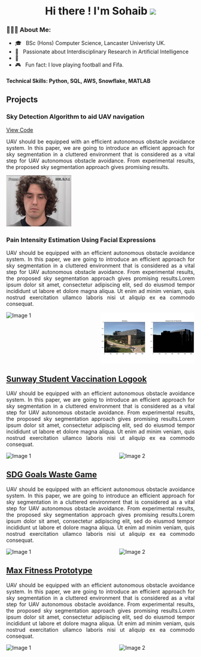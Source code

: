<h1 align="center">Hi there ! I'm Sohaib <span><img src="https://raw.githubusercontent.com/MartinHeinz/MartinHeinz/master/wave.gif" width="30px"></span></h1>

<h3> 👨🏻‍💻 About Me: </h3>


  - 🎓 &nbsp; BSc (Hons) Computer Science, Lancaster Univeristy UK.
  - 💬 &nbsp; Passionate about Interdisciplinary Research in Artificial Intelligence
  - 🌱 &nbsp;
  - 🎮 &nbsp; Fun fact: I love playing football and Fifa.  





#### Technical Skills: Python, SQL, AWS, Snowflake, MATLAB


## Projects
### Sky Detection Algorithm to aid UAV navigation
<a href="https://github.com/sohaibanwar26/ScalaCovidApp">View Code</a>
<p align="justify"> UAV should be equipped with an efficient autonomous obstacle avoidance system. 
In this paper, we are going to introduce an efficient approach for sky segmentation in a cluttered environment that is considered as a vital step for UAV autonomous obstacle avoidance. From experimental results, the proposed sky segmentation approach gives promising results. <p/>

![Main picture](assets/img/5-9302898x11.jpeg)




### Pain Intensity Estimation Using Facial Expressions
<p align="justify"> UAV should be equipped with an efficient autonomous obstacle avoidance system. 
In this paper, we are going to introduce an efficient approach for sky segmentation in a cluttered environment that is considered as a vital step for UAV autonomous obstacle avoidance. From experimental results, the proposed sky segmentation approach gives promising results.Lorem ipsum dolor sit amet, consectetur adipiscing elit, sed do eiusmod tempor incididunt ut labore et dolore magna aliqua. Ut enim ad minim veniam, quis nostrud exercitation ullamco laboris nisi ut aliquip ex ea commodo consequat. </p>
<div style="display: flex; justify-content: space-between;"> <img src="image1.jpg"alt="Image 1" style="width: 40%; height: 40%;" /> <img src="https://github.com/sohaibanwar26/portfolio/blob/main/Picture4.png" alt="Image 2"style="width: 50%; height: 50%;" /> </div>



## [Sunway Student Vaccination Logook](https://github.com/sohaibanwar26/ScalaCovidApp)
<p align="justify"> UAV should be equipped with an efficient autonomous obstacle avoidance system. 
In this paper, we are going to introduce an efficient approach for sky segmentation in a cluttered environment that is considered as a vital step for UAV autonomous obstacle avoidance. From experimental results, the proposed sky segmentation approach gives promising results.Lorem ipsum dolor sit amet, consectetur adipiscing elit, sed do eiusmod tempor incididunt ut labore et dolore magna aliqua. Ut enim ad minim veniam, quis nostrud exercitation ullamco laboris nisi ut aliquip ex ea commodo consequat. </p>
<div style="display: flex; justify-content: space-between;"> <img src="image1.jpg"alt="Image 1" style="width: 40%; height: 40%;" /> <img src="image2.jpg" alt="Image 2"style="width: 40%; height: 40%;" /> </div>



## [SDG Goals Waste Game](https://github.com/sohaibanwar26/ScalaCovidApp)
<p align="justify"> UAV should be equipped with an efficient autonomous obstacle avoidance system. 
In this paper, we are going to introduce an efficient approach for sky segmentation in a cluttered environment that is considered as a vital step for UAV autonomous obstacle avoidance. From experimental results, the proposed sky segmentation approach gives promising results.Lorem ipsum dolor sit amet, consectetur adipiscing elit, sed do eiusmod tempor incididunt ut labore et dolore magna aliqua. Ut enim ad minim veniam, quis nostrud exercitation ullamco laboris nisi ut aliquip ex ea commodo consequat. </p>
<div style="display: flex; justify-content: space-between;"> <img src="image1.jpg"alt="Image 1" style="width: 40%; height: 40%;" /> <img src="image2.jpg" alt="Image 2"style="width: 40%; height: 40%;" /> </div>


## [Max Fitness Prototype](https://github.com/sohaibanwar26/ScalaCovidApp)
<p align="justify"> UAV should be equipped with an efficient autonomous obstacle avoidance system. 
In this paper, we are going to introduce an efficient approach for sky segmentation in a cluttered environment that is considered as a vital step for UAV autonomous obstacle avoidance. 
From experimental results, the proposed sky segmentation approach gives promising results.Lorem ipsum dolor sit amet, consectetur adipiscing elit, sed do eiusmod tempor incididunt ut labore et dolore magna aliqua. Ut enim ad minim veniam, quis nostrud exercitation ullamco laboris nisi ut aliquip ex ea commodo consequat. </p>
<div style="display: flex; justify-content: space-between;"> <img src="image1.jpg"alt="Image 1" style="width: 40%; height: 40%;" /> <img src="image2.jpg" alt="Image 2"style="width: 40%; height: 40%;" /> </div>


